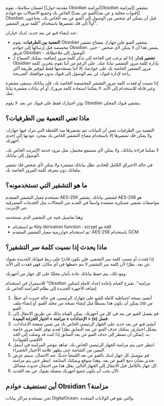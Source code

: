 لضمان سلامتك، يقوم [[مقدمة حول Obsidian مزامنة|Obsidian مزامنة]] بتشفير [[قبوات محلية و عن بعد|القبو عن بعد]] الخاص بك وجميع الاتصالات مع خوادم Obsidian. قبل أن يتمكن أي شخص من الوصول إلى القبو عن بعد الخاص بك، يحتاجون أولاً إلى فك تشفيرها باستخدام "كلمة مرور التشفير".

عند إنشاء قبو عن بعد جديد، لديك خياران:

- **التعمية بين الطرفيات**: يقوم Obsidian بتشفير القبو على جهازك بمفتاح تشفير مخصصة قبل إرسالها إلى خوادم Obsidian. يضمن هذا أن لا يمكن لأي شخص - حتى فريق Obsidian - الوصول إلى ملاحظاتك.
- **تشفير مُدار**: إذا لم ترغب في الحاجة إلى تذكر كلمة مرور إضافية، يمكنك السماح لـ Obsidian بإدارة كلمة مرور التشفير نيابةً عنك. على الرغم من أننا نقوم بتخزين كلمة مرور التشفير الخاصة بك على خوادمنا، إلا أننا نستخدمها فقط لتوفير طريقة أكثر راحة لإدارة قبوك. لن يتم الوصول إلى قبوك بدون موافقتك الصريحة.

إذا نسيت أو فقدت كلمة مرور التشفير المخصصة الخاصة بك، فإن بياناتك ستبقى مشفرة وغير قابلة للاستخدام إلى الأبد. لا يمكننا استعادة كلمة مرورك أو أي بيانات مشفرة نيابةً عنك.

يؤثر اختيارك فقط على قبوك عن بعد. لا يقوم Obsidian بتشفير قبوك المحلي.

## ماذا تعني التعمية بين الطرفيات؟

التعمية بين الطرفيات تعني أن البيانات تتم تشفيرها منذ اللحظة التي تترك فيها جهازك، ولا يمكن فك تشفيرها إلا باستخدام مفتاح التشفير الخاص بك بمجرد عودتها إلى إحدى أجهزتك.

لا يمكننا قراءة بياناتك، ولا يمكن لأي مستمع محتمل، مثل مزود خدمة الإنترنت الخاص بك، الوصول إلى بياناتك.

في حالة الاختراق الكامل للخادم، تظل بياناتك مشفرة ولا يمكن لأي شخص فك تشفير ملفاتك دون معرفة كلمة المرور الخاصة بك.

## ما هو التشفير التي تستخدمونه؟

نستخدم معيار التشفير المتقدم AES-256 لتشفير بياناتك. تشفير AES-256 هو مواصفات تشفير عسكرية معتمدة واسعاً في العديد من المجالات مثل الخدمات المصرفية عبر الإنترنت.

وهنا تفاصيل فنية عن التشفير الذي نستخدمه:

- تم استخدام <span dir="ltr">Key derivation function</span> : scrypt مع salt
- تم استخدام خوارزمية معيار التشفير المتقدم: AES-256 باستخدام GCM

## ماذا يحدث إذا نسيت كلمة سر التشفير؟

إذا فقدت أو نسيت كلمة سر التشفير، فلن تكون قادرًا على ربط قبواتك الجديدة بقبوك عن بعد. نظرًا لأن كلمة سر التشفير لا يتم حفظها في أي مكان، فهي فقدت إلى الأبد.

ومع ذلك، يتم حفظ بياناتك عادة بأمان محليًا على كل جهاز من أجهزتك.

للاستمرار في استخدام "Obsidian مزامنة"، نقترح القيام بإعادة إعداد كاملة لتمكين إضافة الأجهزة الجديدة إلى نظام المزامنة الخاص بك:

1. أنشئ نسخة احتياطية كاملة للقبو على جهازك الرئيسي، في حالة حدوث أي خطأ. يمكن أن يكون هذا بسيطًا مثل إنشاء نسخة من مجلد القبو، أو إنشاء ملف zip من القبو.
2. قم بفصل القبو عن بعد في كل من أجهزتك. يمكن القيام بذلك عن طريق الانتقال إلى **الإعدادات > مزامنة > اختيار الخزانة البعيدة > (x) فصل**.
3. أنشئ قبو عن بعد جديد على الجهاز الرئيسي الخاص بك من نفس صفحة الإعدادات. بشكل اختياري، يمكنك حذف القبو عن بعد السابق نظرًا لعدم توفر كلمة مرور خاصة به. (يمكن أن تضطر إلى حذف القبو عن بعد السابق إذا كنت قد وصلت إلى الحد الأقصى للقبوات)
4. انتظر حتى يتم مزامنة الجهاز الرئيسي الخاص بك. شاهد مؤشر المزامنة في أسفل اليمين من الشاشة حتى يظهر علامة الاختيار الخضراء.
5. قم بتوصيل كل جهاز لديك بالقبو عن بعد المُنشأ حديثًا. عند الاتصال، سيتم عرض تحذير بشأن دمج القبو عن بعد، وهذا متوقع ويمكنك المتابعة. انتظر حتى يتم مزامنة كل جهاز بالكامل قبل الانتقال إلى الجهاز التالي. يقلل هذا من احتمال حدوث مشاكل.
6. الآن يجب أن يكون جميع أجهزتك متصلة بقبوك عن بعد الجديد.

## أين تستضيف خوادم Obsidian مزامنة؟

نحن نستخدم مراكز بيانات DigitalOcean، والتي تقع في الولايات المتحدة.
